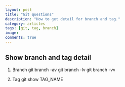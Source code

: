 ```yaml
---
layout: post
title: "Git questions"
description: "How to get detail for branch and tag."
category: articles
tags: [git, tag, branch]
image:
comments: true  
---
```


## Show branch and tag detail

1. Branch
git branch -av
git branch -lv
git branch -vv

2. Tag
git show TAG_NAME


